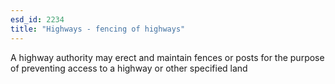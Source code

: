 ```yaml
---
esd_id: 2234
title: "Highways - fencing of highways"
---
```


A highway authority may erect and maintain fences or posts for the purpose of preventing access to a highway or other specified land

